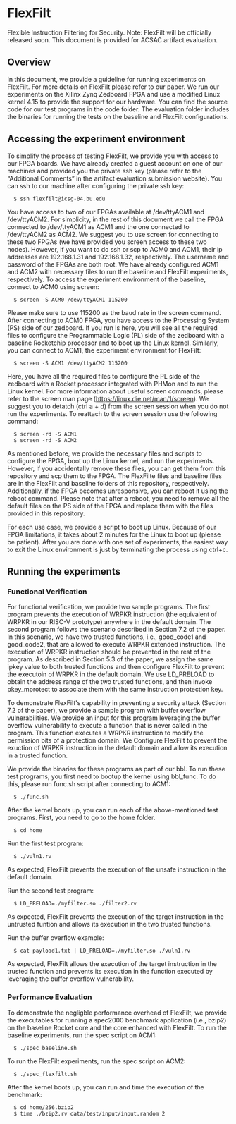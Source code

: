 # FlexFilt
Flexible Instruction Filtering for Security.
Note: FlexFilt will be officially released soon. This document is provided for ACSAC artifact evaluation.

## Overview
In this document, we provide a guideline for running experiments on FlexFilt. For more details on FlexFilt please refer to our paper.
We run our experiments on the Xilinx Zynq Zedboard FPGA and use a modified Linux kernel 4.15 to provide the support for our hardware.
You can find the source code for our test programs in the code folder.
The evaluation folder includes the binaries for running the tests on the baseline and FlexFilt configurations.

## Accessing the experiment environment
To simplify the process of testing FlexFilt, we provide you with access to our FPGA boards.
We have already created a guest account on one of our machines and provided you the private ssh key (please refer to the “Additional Comments” in the artifact evaluation submission website).
You can ssh to our machine after configuring the private ssh key:

```  
  $ ssh flexfilt@icsg-04.bu.edu
```

You have access to two of our FPGAs available at /dev/ttyACM1 and /dev/ttyACM2.
For simplicity, in the rest of this document we call the FPGA connected to /dev/ttyACM1 as ACM1 and the one connected to /dev/ttyACM2 as ACM2.
We suggest you to use screen for connecting to these two FPGAs (we have provided you screen access to these two nodes).
However, if you want to do ssh or scp to ACM0 and ACM1, their ip addresses are 192.168.1.31 and 192.168.1.32, respectively.
The username and password of the FPGAs are both root.
We have already configured ACM1 and ACM2 with necessary files to run the baseline and FlexFilt experiments, respectively.
To access the experiment environment of the baseline, connect to ACM0 using screen:

```
  $ screen -S ACM0 /dev/ttyACM1 115200
```

Please make sure to use 115200 as the baud rate in the screen command.
After connecting to ACM0 FPGA, you have access to the Processing System (PS) side of our zedboard.
If you run ls here, you will see all the required files to configure the Programmable Logic (PL) side of the zedboard with
a baseline Rocketchip processor and to boot up the Linux kernel.
Similarly, you can connect to ACM1, the experiment environment for FlexFilt:

```
  $ screen -S ACM1 /dev/ttyACM2 115200
```

Here, you have all the required files to configure the PL side of the zedboard with a Rocket
processor integrated with PHMon and to run the Linux kernel.
For more information about useful screen commands, please refer to the screen man page
(https://linux.die.net/man/1/screen).
We suggest you to detatch (ctrl a + d) from the screen session when you do not run the experiments.
To reattach to the screen session use the following
command:

```
  $ screen -rd -S ACM1
  $ screen -rd -S ACM2
```

As mentioned before, we provide the necessary files and scripts to configure the FPGA, boot up the
Linux kernel, and run the experiments.
However, if you accidentally remove these files, you can get them from this repository and scp them to the FPGA.
The FlexFilte files and baseline files are in the FlexFilt and baseline folders of this repository, respectively.
Additionally, if the FPGA becomes unresponsive, you can reboot it using the reboot command.
Please note that after a reboot, you need to remove all the default files on the PS side of the FPGA and replace them with the files provided in this repository.

For each use case, we provide a script to boot up Linux.
Because of our FPGA limitations, it takes about 2 minutes for the Linux to boot up (please be patient).
After you are done with one set of experiments, the easiest way to exit the Linux environment is just by terminating the process using ctrl+c.

## Running the experiments

### Functional Verification
For functional verification, we provide two sample programs.
The first program prevents the execution of WRPKR instruction (the equivalent of WRPKR in our RISC-V prototype) anywhere in the default domain.
The second program follows the scenario described in Section 7.2 of the paper.
In this scenario, we have two trusted functions, i.e., good_code1 and good_code2, that are allowed to execute WRPKR extended instruction.
The execution of WRPKR instruction should be prevented in the rest of the program.
As described in Section 5.3 of the paper, we assign the same ipkey value to both trusted functions and then configure FlexFilt to prevent the executoin of WRPKR in the default domain.
We use LD_PRELOAD to obtain the address range of the two trusted functions, and then invoke pkey_mprotect to associate them with the same instruction protection key.

To demonstrate FlexFilt's capability in preventing a security attack (Section 7.2 of the paper), we provide a sample program with buffer overflow vulnerabilities.
We provide an input for this program leveraging the buffer overflow vulnerability to execute a function that is never called in the program.
This function executes a WRPKR instruction to modify the permission bits of a protection domain.
We Configure FlexFilt to prevent the exuction of WRPKR instruction in the default domain and allow its execution in a trusted function.

We provide the binaries for these programs as part of our bbl. 
To run these test programs, you first need to bootup the kernel using bbl_func. To do this, please run func.sh script after connecting to ACM1:

```
  $ ./func.sh
```

After the kernel boots up, you can run each of the above-mentioned test programs. First, you need to go to the home folder.

```
  $ cd home 
```

Run the first test program:
```
  $ ./vuln1.rv 
```

As expected, FlexFilt prevents the execution of the unsafe instruction in the default domain.

Run the second test program:
```
  $ LD_PRELOAD=./myfilter.so ./filter2.rv
```

As expected, FlexFilt prevents the execution of the target instruction in the untrusted funtion and allows its execution in the two trusted functions.

Run the buffer overflow example:

```
  $ cat payload1.txt | LD_PRELOAD=./myfilter.so ./vuln1.rv
```
As expected, FlexFilt allows the execution of the target instruction in the trusted function and prevents its execution in the function executed by leveraging the buffer overflow vulnerability.

### Performance Evaluation
To demonstrate the negligble performance overhead of FlexFilt, we provide the executables for running a spec2000 benchmark application (i.e., bzip2) on the baseline Rocket core and the core enhanced with FlexFilt.
To run the baseline experiments, run the spec script on ACM1:

```
  $ ./spec_baseline.sh
```

To run the FlexFilt experiments, run the spec script on ACM2:

```
  $ ./spec_flexfilt.sh
```

After the kernel boots up, you can run and time the execution of the benchmark:

```
  $ cd home/256.bzip2
  $ time ./bzip2.rv data/test/input/input.random 2
```

